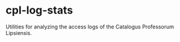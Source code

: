 cpl-log-stats
=============

Utilities for analyzing the access logs of the Catalogus Professorum Lipsiensis.
